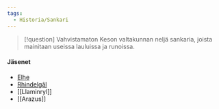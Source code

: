 ```yaml
---
tags:
  - Historia/Sankari
---
```

>[!question] Vahvistamaton 
Keson valtakunnan neljä sankaria, joista mainitaan useissa lauluissa ja runoissa. 

#### Jäsenet
- [Elhe](Elhe.md)
- [Rhindelgâl](Rhindelgâl.md)
- [[Llaminryl]]
- [[Arazus]]

